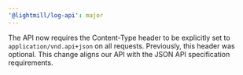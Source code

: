 ```yaml
---
'@lightmill/log-api': major
---
```


The API now requires the Content-Type header to be explicitly set to `application/vnd.api+json` on all requests. Previously, this header was optional. This change aligns our API with the JSON API specification requirements.